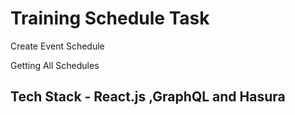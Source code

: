 # Training Schedule Task

<p>Create Event Schedule</p> 

<p>Getting All Schedules</p>

## Tech Stack - React.js ,GraphQL and Hasura 